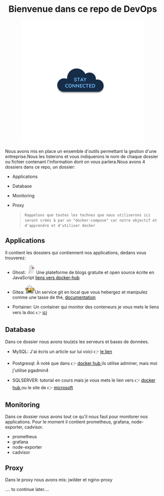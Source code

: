 # <h1 style="text-align:center">Bienvenue dans ce repo de DevOps</h1>

<div style="text-align:center">
<img src="img/cloud-service.gif" alt="drawing" style="width:400px; height:400px"/>

</div>


Nous avons mis en place un ensemble d'outils permettant la gestion d'une entreprise.Nous les listerons et vous indiquerons le nom de chaque dossier ou fichier contenant l'information dont on vous parlera.Nous avons 4 dossiers dans ce repo, un dossier:

- Applications
- Database
- Monitoring
- Proxy

  > `Rappelons que toutes les technos que nous utiliserons ici seront créés à par un "docker-compose" car notre objectif et d'apprendre et d'utiliser docker`

## Applications

Il contient les dossiers qui contiennent nos applications, dedans vous trouverez:

- Ghost: <img src="img/ghost.png" alt="drawing" style="width:30px; height:30px"/>Une plateforme de blogs gratuite et open source écrite en JavaScript <a style="text-decoration: underline; color:black"  href="https://hub.docker.com/_/ghost"> liens vers docker-hub</a>

- Gitea: <img src="img/tea.png" alt="drawing" style="width:30px; height:30px"/>Un service git en local que vous hebergez et manipulez comme une tasse de thé, <a style="text-decoration: underline; color:black"  href="https://docs.gitea.io/en-us/install-with-docker/"> documentation</a>

- Portainer: Un container qui monitor des conteneurs je vous mets le liens vers la doc 👉 <a style="text-decoration: underline; color:black" href="https://docs.portainer.io/v/ce-2.11/start/install/agent/docker/linux#deployment"> ici</a>

## Database

Dans ce dossier nous avons tou(e)s les serveurs et bases de données.

- MySQL: J'ai écris un article sur lui voici 👉 <a style="text-decoration: underline; color:black" href="https://soowcode.github.io/docker-mysql/"> le lien</a>
- Postgresql: À noté que dans 👉 <a style="text-decoration: underline; color:black" href="https://hub.docker.com/_/postgres"> docker hub </a> ils utilise adminer, mais moi j'utilise pgadmin4

- SQLSERVER: tutorial en cours mais je vous mets le lien vers 👉 <a style="text-decoration: underline; color:black" href="https://hub.docker.com/_/microsoft-mssql-server"> docker hub </a> ou le site de 👉 <a style="text-decoration: underline; color:black" href="https://docs.microsoft.com/en-us/sql/linux/quickstart-install-connect-docker?view=sql-server-ver15&pivots=cs1-bash"> microsoft</a>

## Monitoring

Dans ce dossier nous avons tout ce qu'il nous faut pour monitorer nos applications.
Pour le moment il contient prometheus, grafana, node-exporter, cadvisor.

- prometheus
- grafana
- node-exporter
- cadvisor

## Proxy

Dans le proxy nous avons mis: jwilder et nginx-proxy

.... to continue later....
